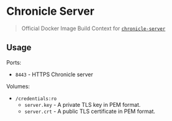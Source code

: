 # Chronicle Server

> Official Docker Image Build Context for [`chronicle-server`](https://github.com/panosoft/chronicle-server)

## Usage

Ports:
- `8443` - HTTPS Chronicle server

Volumes:

- `/credentials:ro`
  - `server.key` - A private TLS key in PEM format.
  - `server.crt` - A public TLS certificate in PEM format.
